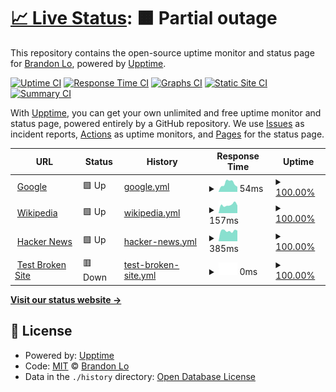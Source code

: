 # [📈 Live Status](https://bklo94.github.io/upptime): <!--live status--> **🟧 Partial outage**

This repository contains the open-source uptime monitor and status page for [Brandon Lo](https://brandonkitlo.com/), powered by [Upptime](https://github.com/upptime/upptime).

[![Uptime CI](https://github.com/bklo94/upptime/workflows/Uptime%20CI/badge.svg)](https://github.com/bklo94/upptime/actions?query=workflow%3A%22Uptime+CI%22)
[![Response Time CI](https://github.com/bklo94/upptime/workflows/Response%20Time%20CI/badge.svg)](https://github.com/bklo94/upptime/actions?query=workflow%3A%22Response+Time+CI%22)
[![Graphs CI](https://github.com/bklo94/upptime/workflows/Graphs%20CI/badge.svg)](https://github.com/bklo94/upptime/actions?query=workflow%3A%22Graphs+CI%22)
[![Static Site CI](https://github.com/bklo94/upptime/workflows/Static%20Site%20CI/badge.svg)](https://github.com/bklo94/upptime/actions?query=workflow%3A%22Static+Site+CI%22)
[![Summary CI](https://github.com/bklo94/upptime/workflows/Summary%20CI/badge.svg)](https://github.com/bklo94/upptime/actions?query=workflow%3A%22Summary+CI%22)

With [Upptime](https://upptime.js.org), you can get your own unlimited and free uptime monitor and status page, powered entirely by a GitHub repository. We use [Issues](https://github.com/bklo94/upptime/issues) as incident reports, [Actions](https://github.com/bklo94/upptime/actions) as uptime monitors, and [Pages](https://bklo94.github.io/upptime) for the status page.

<!--start: status pages-->
<!-- This summary is generated by Upptime (https://github.com/upptime/upptime) -->
<!-- Do not edit this manually, your changes will be overwritten -->
<!-- prettier-ignore -->
| URL | Status | History | Response Time | Uptime |
| --- | ------ | ------- | ------------- | ------ |
| <img alt="" src="https://favicons.githubusercontent.com/www.google.com" height="13"> [Google](https://www.google.com) | 🟩 Up | [google.yml](https://github.com/bklo94/Upptime/commits/HEAD/history/google.yml) | <details><summary><img alt="Response time graph" src="./graphs/google/response-time-week.png" height="20"> 54ms</summary><br><a href="https://bklo94.github.io/upptime/history/google"><img alt="Response time 54" src="https://img.shields.io/endpoint?url=https%3A%2F%2Fraw.githubusercontent.com%2Fbklo94%2FUpptime%2FHEAD%2Fapi%2Fgoogle%2Fresponse-time.json"></a><br><a href="https://bklo94.github.io/upptime/history/google"><img alt="24-hour response time 54" src="https://img.shields.io/endpoint?url=https%3A%2F%2Fraw.githubusercontent.com%2Fbklo94%2FUpptime%2FHEAD%2Fapi%2Fgoogle%2Fresponse-time-day.json"></a><br><a href="https://bklo94.github.io/upptime/history/google"><img alt="7-day response time 54" src="https://img.shields.io/endpoint?url=https%3A%2F%2Fraw.githubusercontent.com%2Fbklo94%2FUpptime%2FHEAD%2Fapi%2Fgoogle%2Fresponse-time-week.json"></a><br><a href="https://bklo94.github.io/upptime/history/google"><img alt="30-day response time 54" src="https://img.shields.io/endpoint?url=https%3A%2F%2Fraw.githubusercontent.com%2Fbklo94%2FUpptime%2FHEAD%2Fapi%2Fgoogle%2Fresponse-time-month.json"></a><br><a href="https://bklo94.github.io/upptime/history/google"><img alt="1-year response time 54" src="https://img.shields.io/endpoint?url=https%3A%2F%2Fraw.githubusercontent.com%2Fbklo94%2FUpptime%2FHEAD%2Fapi%2Fgoogle%2Fresponse-time-year.json"></a></details> | <details><summary><a href="https://bklo94.github.io/upptime/history/google">100.00%</a></summary><a href="https://bklo94.github.io/upptime/history/google"><img alt="All-time uptime 100.00%" src="https://img.shields.io/endpoint?url=https%3A%2F%2Fraw.githubusercontent.com%2Fbklo94%2FUpptime%2FHEAD%2Fapi%2Fgoogle%2Fuptime.json"></a><br><a href="https://bklo94.github.io/upptime/history/google"><img alt="24-hour uptime 100.00%" src="https://img.shields.io/endpoint?url=https%3A%2F%2Fraw.githubusercontent.com%2Fbklo94%2FUpptime%2FHEAD%2Fapi%2Fgoogle%2Fuptime-day.json"></a><br><a href="https://bklo94.github.io/upptime/history/google"><img alt="7-day uptime 100.00%" src="https://img.shields.io/endpoint?url=https%3A%2F%2Fraw.githubusercontent.com%2Fbklo94%2FUpptime%2FHEAD%2Fapi%2Fgoogle%2Fuptime-week.json"></a><br><a href="https://bklo94.github.io/upptime/history/google"><img alt="30-day uptime 100.00%" src="https://img.shields.io/endpoint?url=https%3A%2F%2Fraw.githubusercontent.com%2Fbklo94%2FUpptime%2FHEAD%2Fapi%2Fgoogle%2Fuptime-month.json"></a><br><a href="https://bklo94.github.io/upptime/history/google"><img alt="1-year uptime 100.00%" src="https://img.shields.io/endpoint?url=https%3A%2F%2Fraw.githubusercontent.com%2Fbklo94%2FUpptime%2FHEAD%2Fapi%2Fgoogle%2Fuptime-year.json"></a></details>
| <img alt="" src="https://favicons.githubusercontent.com/en.wikipedia.org" height="13"> [Wikipedia](https://en.wikipedia.org) | 🟩 Up | [wikipedia.yml](https://github.com/bklo94/Upptime/commits/HEAD/history/wikipedia.yml) | <details><summary><img alt="Response time graph" src="./graphs/wikipedia/response-time-week.png" height="20"> 157ms</summary><br><a href="https://bklo94.github.io/upptime/history/wikipedia"><img alt="Response time 157" src="https://img.shields.io/endpoint?url=https%3A%2F%2Fraw.githubusercontent.com%2Fbklo94%2FUpptime%2FHEAD%2Fapi%2Fwikipedia%2Fresponse-time.json"></a><br><a href="https://bklo94.github.io/upptime/history/wikipedia"><img alt="24-hour response time 157" src="https://img.shields.io/endpoint?url=https%3A%2F%2Fraw.githubusercontent.com%2Fbklo94%2FUpptime%2FHEAD%2Fapi%2Fwikipedia%2Fresponse-time-day.json"></a><br><a href="https://bklo94.github.io/upptime/history/wikipedia"><img alt="7-day response time 157" src="https://img.shields.io/endpoint?url=https%3A%2F%2Fraw.githubusercontent.com%2Fbklo94%2FUpptime%2FHEAD%2Fapi%2Fwikipedia%2Fresponse-time-week.json"></a><br><a href="https://bklo94.github.io/upptime/history/wikipedia"><img alt="30-day response time 157" src="https://img.shields.io/endpoint?url=https%3A%2F%2Fraw.githubusercontent.com%2Fbklo94%2FUpptime%2FHEAD%2Fapi%2Fwikipedia%2Fresponse-time-month.json"></a><br><a href="https://bklo94.github.io/upptime/history/wikipedia"><img alt="1-year response time 157" src="https://img.shields.io/endpoint?url=https%3A%2F%2Fraw.githubusercontent.com%2Fbklo94%2FUpptime%2FHEAD%2Fapi%2Fwikipedia%2Fresponse-time-year.json"></a></details> | <details><summary><a href="https://bklo94.github.io/upptime/history/wikipedia">100.00%</a></summary><a href="https://bklo94.github.io/upptime/history/wikipedia"><img alt="All-time uptime 100.00%" src="https://img.shields.io/endpoint?url=https%3A%2F%2Fraw.githubusercontent.com%2Fbklo94%2FUpptime%2FHEAD%2Fapi%2Fwikipedia%2Fuptime.json"></a><br><a href="https://bklo94.github.io/upptime/history/wikipedia"><img alt="24-hour uptime 100.00%" src="https://img.shields.io/endpoint?url=https%3A%2F%2Fraw.githubusercontent.com%2Fbklo94%2FUpptime%2FHEAD%2Fapi%2Fwikipedia%2Fuptime-day.json"></a><br><a href="https://bklo94.github.io/upptime/history/wikipedia"><img alt="7-day uptime 100.00%" src="https://img.shields.io/endpoint?url=https%3A%2F%2Fraw.githubusercontent.com%2Fbklo94%2FUpptime%2FHEAD%2Fapi%2Fwikipedia%2Fuptime-week.json"></a><br><a href="https://bklo94.github.io/upptime/history/wikipedia"><img alt="30-day uptime 100.00%" src="https://img.shields.io/endpoint?url=https%3A%2F%2Fraw.githubusercontent.com%2Fbklo94%2FUpptime%2FHEAD%2Fapi%2Fwikipedia%2Fuptime-month.json"></a><br><a href="https://bklo94.github.io/upptime/history/wikipedia"><img alt="1-year uptime 100.00%" src="https://img.shields.io/endpoint?url=https%3A%2F%2Fraw.githubusercontent.com%2Fbklo94%2FUpptime%2FHEAD%2Fapi%2Fwikipedia%2Fuptime-year.json"></a></details>
| <img alt="" src="https://favicons.githubusercontent.com/news.ycombinator.com" height="13"> [Hacker News](https://news.ycombinator.com) | 🟩 Up | [hacker-news.yml](https://github.com/bklo94/Upptime/commits/HEAD/history/hacker-news.yml) | <details><summary><img alt="Response time graph" src="./graphs/hacker-news/response-time-week.png" height="20"> 385ms</summary><br><a href="https://bklo94.github.io/upptime/history/hacker-news"><img alt="Response time 385" src="https://img.shields.io/endpoint?url=https%3A%2F%2Fraw.githubusercontent.com%2Fbklo94%2FUpptime%2FHEAD%2Fapi%2Fhacker-news%2Fresponse-time.json"></a><br><a href="https://bklo94.github.io/upptime/history/hacker-news"><img alt="24-hour response time 385" src="https://img.shields.io/endpoint?url=https%3A%2F%2Fraw.githubusercontent.com%2Fbklo94%2FUpptime%2FHEAD%2Fapi%2Fhacker-news%2Fresponse-time-day.json"></a><br><a href="https://bklo94.github.io/upptime/history/hacker-news"><img alt="7-day response time 385" src="https://img.shields.io/endpoint?url=https%3A%2F%2Fraw.githubusercontent.com%2Fbklo94%2FUpptime%2FHEAD%2Fapi%2Fhacker-news%2Fresponse-time-week.json"></a><br><a href="https://bklo94.github.io/upptime/history/hacker-news"><img alt="30-day response time 385" src="https://img.shields.io/endpoint?url=https%3A%2F%2Fraw.githubusercontent.com%2Fbklo94%2FUpptime%2FHEAD%2Fapi%2Fhacker-news%2Fresponse-time-month.json"></a><br><a href="https://bklo94.github.io/upptime/history/hacker-news"><img alt="1-year response time 385" src="https://img.shields.io/endpoint?url=https%3A%2F%2Fraw.githubusercontent.com%2Fbklo94%2FUpptime%2FHEAD%2Fapi%2Fhacker-news%2Fresponse-time-year.json"></a></details> | <details><summary><a href="https://bklo94.github.io/upptime/history/hacker-news">100.00%</a></summary><a href="https://bklo94.github.io/upptime/history/hacker-news"><img alt="All-time uptime 100.00%" src="https://img.shields.io/endpoint?url=https%3A%2F%2Fraw.githubusercontent.com%2Fbklo94%2FUpptime%2FHEAD%2Fapi%2Fhacker-news%2Fuptime.json"></a><br><a href="https://bklo94.github.io/upptime/history/hacker-news"><img alt="24-hour uptime 100.00%" src="https://img.shields.io/endpoint?url=https%3A%2F%2Fraw.githubusercontent.com%2Fbklo94%2FUpptime%2FHEAD%2Fapi%2Fhacker-news%2Fuptime-day.json"></a><br><a href="https://bklo94.github.io/upptime/history/hacker-news"><img alt="7-day uptime 100.00%" src="https://img.shields.io/endpoint?url=https%3A%2F%2Fraw.githubusercontent.com%2Fbklo94%2FUpptime%2FHEAD%2Fapi%2Fhacker-news%2Fuptime-week.json"></a><br><a href="https://bklo94.github.io/upptime/history/hacker-news"><img alt="30-day uptime 100.00%" src="https://img.shields.io/endpoint?url=https%3A%2F%2Fraw.githubusercontent.com%2Fbklo94%2FUpptime%2FHEAD%2Fapi%2Fhacker-news%2Fuptime-month.json"></a><br><a href="https://bklo94.github.io/upptime/history/hacker-news"><img alt="1-year uptime 100.00%" src="https://img.shields.io/endpoint?url=https%3A%2F%2Fraw.githubusercontent.com%2Fbklo94%2FUpptime%2FHEAD%2Fapi%2Fhacker-news%2Fuptime-year.json"></a></details>
| <img alt="" src="https://favicons.githubusercontent.com/thissitedoesnotexist.koj.co" height="13"> [Test Broken Site](https://thissitedoesnotexist.koj.co) | 🟥 Down | [test-broken-site.yml](https://github.com/bklo94/Upptime/commits/HEAD/history/test-broken-site.yml) | <details><summary><img alt="Response time graph" src="./graphs/test-broken-site/response-time-week.png" height="20"> 0ms</summary><br><a href="https://bklo94.github.io/upptime/history/test-broken-site"><img alt="Response time 0" src="https://img.shields.io/endpoint?url=https%3A%2F%2Fraw.githubusercontent.com%2Fbklo94%2FUpptime%2FHEAD%2Fapi%2Ftest-broken-site%2Fresponse-time.json"></a><br><a href="https://bklo94.github.io/upptime/history/test-broken-site"><img alt="24-hour response time 0" src="https://img.shields.io/endpoint?url=https%3A%2F%2Fraw.githubusercontent.com%2Fbklo94%2FUpptime%2FHEAD%2Fapi%2Ftest-broken-site%2Fresponse-time-day.json"></a><br><a href="https://bklo94.github.io/upptime/history/test-broken-site"><img alt="7-day response time 0" src="https://img.shields.io/endpoint?url=https%3A%2F%2Fraw.githubusercontent.com%2Fbklo94%2FUpptime%2FHEAD%2Fapi%2Ftest-broken-site%2Fresponse-time-week.json"></a><br><a href="https://bklo94.github.io/upptime/history/test-broken-site"><img alt="30-day response time 0" src="https://img.shields.io/endpoint?url=https%3A%2F%2Fraw.githubusercontent.com%2Fbklo94%2FUpptime%2FHEAD%2Fapi%2Ftest-broken-site%2Fresponse-time-month.json"></a><br><a href="https://bklo94.github.io/upptime/history/test-broken-site"><img alt="1-year response time 0" src="https://img.shields.io/endpoint?url=https%3A%2F%2Fraw.githubusercontent.com%2Fbklo94%2FUpptime%2FHEAD%2Fapi%2Ftest-broken-site%2Fresponse-time-year.json"></a></details> | <details><summary><a href="https://bklo94.github.io/upptime/history/test-broken-site">100.00%</a></summary><a href="https://bklo94.github.io/upptime/history/test-broken-site"><img alt="All-time uptime 100.00%" src="https://img.shields.io/endpoint?url=https%3A%2F%2Fraw.githubusercontent.com%2Fbklo94%2FUpptime%2FHEAD%2Fapi%2Ftest-broken-site%2Fuptime.json"></a><br><a href="https://bklo94.github.io/upptime/history/test-broken-site"><img alt="24-hour uptime 100.00%" src="https://img.shields.io/endpoint?url=https%3A%2F%2Fraw.githubusercontent.com%2Fbklo94%2FUpptime%2FHEAD%2Fapi%2Ftest-broken-site%2Fuptime-day.json"></a><br><a href="https://bklo94.github.io/upptime/history/test-broken-site"><img alt="7-day uptime 100.00%" src="https://img.shields.io/endpoint?url=https%3A%2F%2Fraw.githubusercontent.com%2Fbklo94%2FUpptime%2FHEAD%2Fapi%2Ftest-broken-site%2Fuptime-week.json"></a><br><a href="https://bklo94.github.io/upptime/history/test-broken-site"><img alt="30-day uptime 100.00%" src="https://img.shields.io/endpoint?url=https%3A%2F%2Fraw.githubusercontent.com%2Fbklo94%2FUpptime%2FHEAD%2Fapi%2Ftest-broken-site%2Fuptime-month.json"></a><br><a href="https://bklo94.github.io/upptime/history/test-broken-site"><img alt="1-year uptime 100.00%" src="https://img.shields.io/endpoint?url=https%3A%2F%2Fraw.githubusercontent.com%2Fbklo94%2FUpptime%2FHEAD%2Fapi%2Ftest-broken-site%2Fuptime-year.json"></a></details>

<!--end: status pages-->

[**Visit our status website →**](https://bklo94.github.io/upptime)

## 📄 License

- Powered by: [Upptime](https://github.com/upptime/upptime)
- Code: [MIT](./LICENSE) © [Brandon Lo](https://brandonkitlo.com/)
- Data in the `./history` directory: [Open Database License](https://opendatacommons.org/licenses/odbl/1-0/)
